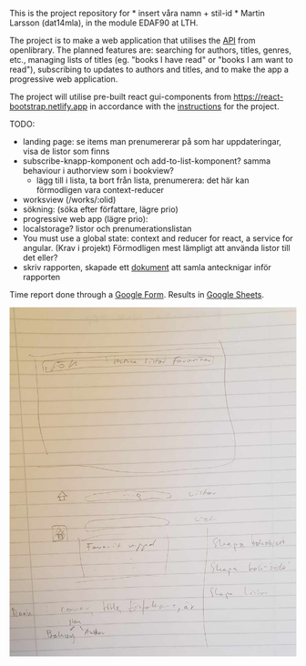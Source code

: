 This is the project repository for * insert våra namn + stil-id * Martin Larsson (dat14mla), in the module EDAF90 at LTH.

The project is to make a web application that utilises the [API](https://openlibrary.org/developers/api) from openlibrary. The planned features are: searching for authors, titles, genres, etc., managing lists of titles (eg. "books I have read" or "books I am want to read"), subscribing to updates to authors and titles, and to make the app a progressive web application.

The project will utilise pre-built react gui-components from https://react-bootstrap.netlify.app in accordance with the [instructions](/project.pdf) for the project.

TODO:
- landing page: se items man prenumererar på som har uppdateringar, visa de listor som finns
- subscribe-knapp-komponent och add-to-list-komponent? samma behaviour i authorview som i bookview? 
    - lägg till i lista, ta bort från lista, prenumerera: det här kan förmodligen vara context-reducer
- worksview (/works/:olid)
- sökning: (söka efter författare, lägre prio)
- progressive web app (lägre prio):
- localstorage? listor och prenumerationslistan
- You must use a global state: context and reducer for react, a service for angular. (Krav i projekt) Förmodligen mest lämpligt att använda listor till det eller?
- skriv rapporten, skapade ett [dokument](/report-notes.txt) att samla antecknigar inför rapporten


Time report done through a [Google Form](https://forms.gle/6WqwcB5QayWox6Qw8).
Results in [Google Sheets](https://docs.google.com/spreadsheets/d/1Ku0Buc6SBuxS5if3rjAR84lodWiAHW5GiwE0yiSYRoQ/edit?usp=sharing).

![alt text](/resources/plan.jpg)
